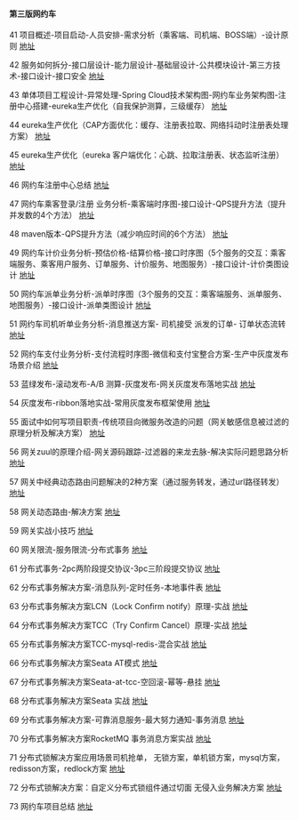 #### 第三版网约车

41 项目概述-项目启动-人员安排-需求分析（乘客端、司机端、BOSS端）-设计原则 [地址](https://ke.qq.com/webcourse/index.html#cid=398381&term_id=100558952&taid=4185823587472429&type=1024&vid=5285890803030233222)

42 服务如何拆分-接口层设计-能力层设计-基础层设计-公共模块设计-第三方技术-接口设计-接口安全 [地址](https://ke.qq.com/webcourse/index.html#cid=398381&term_id=100558952&taid=4185827882439725&type=1024)

43 单体项目工程设计-异常处理-Spring Cloud技术架构图-网约车业务架构图-注册中心搭建-eureka生产优化（自我保护测算，三级缓存） [地址](https://ke.qq.com/webcourse/index.html#cid=398381&term_id=100558952&taid=4185832177407021&type=1024&vid=5285890803296934101)

44 eureka生产优化（CAP方面优化：缓存、注册表拉取、网络抖动时注册表处理方案） [地址](https://ke.qq.com/webcourse/index.html#cid=398381&term_id=100558952&taid=4185836472374317&type=1024)

45 eureka生产优化（eureka 客户端优化：心跳、拉取注册表、状态监听注册） [地址](https://ke.qq.com/webcourse/index.html#cid=398381&term_id=100558952&taid=4185840767341613&type=1024&vid=5285890803559272984)

46 网约车注册中心总结 [地址](https://ke.qq.com/webcourse/index.html#cid=398381&term_id=100558952&taid=4185845062308909&type=1024&vid=5285890803659725645)

47 网约车乘客登录/注册 业务分析-乘客端时序图-接口设计-QPS提升方法（提升并发数的4个方法） [地址](https://ke.qq.com/webcourse/index.html#cid=398381&term_id=100558952&taid=4185849357276205&type=1024&vid=5285890803812197372)

48 maven版本-QPS提升方法（减少响应时间的6个方法） [地址](https://ke.qq.com/webcourse/index.html#cid=398381&term_id=100558952&taid=4185853652243501&type=1024&vid=5285890803951105840)

49 网约车计价业务分析-预估价格-结算价格-接口时序图（5个服务的交互：乘客端服务、乘客用户服务、订单服务、计价服务、地图服务）-接口设计-计价类图设计 [地址](https://ke.qq.com/webcourse/index.html#cid=398381&term_id=100558952&taid=4185857947210797&type=1024&vid=5285890804058341352)

50 网约车派单业务分析-派单时序图（3个服务的交互：乘客端服务、派单服务、地图服务）-接口设计-派单类图设计 [地址](https://ke.qq.com/webcourse/index.html#cid=398381&term_id=100558952&taid=4185862242178093&type=1024&vid=5285890804192948420)

51 网约车司机听单业务分析-消息推送方案- 司机接受 派发的订单- 订单状态流转 [地址](https://ke.qq.com/webcourse/index.html#cid=398381&term_id=100558952&taid=4185866537145389&type=1024&vid=5285890804296841358)

52 网约车支付业务分析-支付流程时序图-微信和支付宝整合方案-生产中灰度发布场景介绍 [地址](https://ke.qq.com/webcourse/index.html#cid=398381&term_id=100558952&taid=4185870832112685&type=1024&vid=5285890804438103514)

53 蓝绿发布-滚动发布-A/B 测算-灰度发布-网关灰度发布落地实战 [地址](https://ke.qq.com/webcourse/index.html#cid=398381&term_id=100558952&taid=4185875127079981&type=1024&vid=5285890804674313444)

54 灰度发布-ribbon落地实战-常用灰度发布框架使用 [地址](https://ke.qq.com/webcourse/index.html#cid=398381&term_id=100558952&taid=4185879422047277&type=1024&vid=5285890804825729355)

55 面试中如何写项目职责-传统项目向微服务改造的问题（网关敏感信息被过滤的原理分析及解决方案） [地址](https://ke.qq.com/webcourse/index.html#cid=398381&term_id=100558952&taid=4185883717014573&type=1024&vid=5285890804960532154)

56 网关zuul的原理介绍-网关源码跟踪-过滤器的来龙去脉-解决实际问题思路分析 [地址](https://ke.qq.com/webcourse/index.html#cid=398381&term_id=100558952&taid=4185888011981869&type=1024&vid=5285890805057112443)

57 网关中经典动态路由问题解决的2种方案（通过服务转发，通过url路径转发） [地址](https://ke.qq.com/webcourse/index.html#cid=398381&term_id=100558952&taid=4185892306949165&type=1024&vid=5285890805205871793)

58 网关动态路由-解决方案 [地址](https://ke.qq.com/webcourse/index.html#cid=398381&term_id=100558952&taid=4185896601916461&type=1024&vid=5285890805318774079)

59 网关实战小技巧 [地址](https://ke.qq.com/webcourse/index.html#cid=398381&term_id=100558952&taid=4185900896883757&type=1024&vid=5285890805459376234)

60 网关限流-服务限流-分布式事务 [地址](https://ke.qq.com/webcourse/index.html#cid=398381&term_id=100558952&taid=4185905191851053&type=1024&vid=5285890805571759230)

61 分布式事务-2pc两阶段提交协议-3pc三阶段提交协议 [地址](https://ke.qq.com/webcourse/index.html#cid=398381&term_id=100558952&taid=4185909486818349&type=1024&vid=5285890805763306401)

62 分布式事务解决方案-消息队列-定时任务-本地事件表 [地址](https://ke.qq.com/webcourse/index.html#cid=398381&term_id=100558952&taid=4185913781785645&type=1024&vid=5285890805872031007)

63 分布式事务解决方案LCN（Lock Confirm notify）原理-实战 [地址](https://ke.qq.com/webcourse/index.html#cid=398381&term_id=100558952&taid=4185918076752941&type=1024&vid=5285890806051402088)

64 分布式事务解决方案TCC（Try Confirm Cancel）原理-实战 [地址](https://ke.qq.com/webcourse/index.html#cid=398381&term_id=100558952&taid=4185922371720237&type=1024&vid=5285890806172560262)

65 分布式事务解决方案TCC-mysql-redis-混合实战 [地址](https://ke.qq.com/webcourse/index.html#cid=398381&term_id=100558952&taid=4185926666687533&type=1024&vid=5285890806317342148)

66 分布式事务解决方案Seata AT模式 [地址](https://ke.qq.com/webcourse/index.html#cid=398381&term_id=100558952&taid=4185930961654829&type=1024&vid=5285890806374002089)

67 分布式事务解决方案Seata-at-tcc-空回滚-幂等-悬挂 [地址](https://ke.qq.com/webcourse/index.html#cid=398381&term_id=100558952&taid=4185935256622125&type=1024&vid=5285890806576929692)

68 分布式事务解决方案Seata 实战 [地址](https://ke.qq.com/webcourse/index.html#cid=398381&term_id=100558952&taid=4185939551589421&type=1024&vid=5285890806688997859)

69 分布式事务解决方案-可靠消息服务-最大努力通知-事务消息 [地址](https://ke.qq.com/webcourse/index.html#cid=398381&term_id=100558952&taid=4185943846556717&type=1024&vid=5285890806833930832)

70 分布式事务解决方案RocketMQ 事务消息方案实战 [地址](https://ke.qq.com/webcourse/index.html#cid=398381&term_id=100558952&taid=4185948141524013&type=1024&vid=5285890806941785390)

71 分布式锁解决方案应用场景司机抢单， 无锁方案，单机锁方案，mysql方案，redisson方案，redlock方案 [地址](https://ke.qq.com/webcourse/index.html#cid=398381&term_id=100558952&taid=4185952436491309&type=1024&vid=5285890807082640369)

72 分布式锁解决方案：自定义分布式锁组件通过切面 无侵入业务解决方案 [地址](https://ke.qq.com/webcourse/index.html#cid=398381&term_id=100558952&taid=4185956731458605&type=1024&vid=5285890807330176073)

73 网约车项目总结 [地址](https://ke.qq.com/webcourse/index.html#cid=398381&term_id=100558952&taid=10321695470916653&type=1024&vid=5285890807482777615)